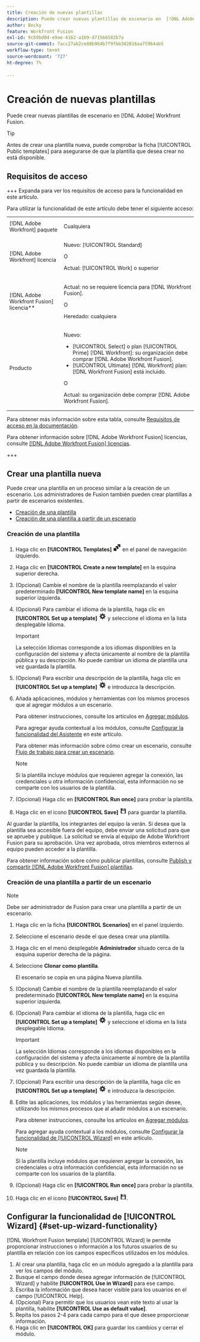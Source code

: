 ```yaml
---
title: Creación de nuevas plantillas
description: Puede crear nuevas plantillas de escenario en  [!DNL Adobe] Workfront Fusion.
author: Becky
feature: Workfront Fusion
exl-id: 9cb9bd04-e9ae-4162-a1b9-d71566582b7a
source-git-commit: 7acc27ab2ce80b964b7f9fbb302816aa75964ab5
workflow-type: tm+mt
source-wordcount: '727'
ht-degree: 7%

---
```


# Creación de nuevas plantillas

Puede crear nuevas plantillas de escenario en [!DNL Adobe] Workfront Fusion.

>[!TIP]
>
>Antes de crear una plantilla nueva, puede comprobar la ficha [!UICONTROL Public templates] para asegurarse de que la plantilla que desea crear no está disponible.

## Requisitos de acceso

+++ Expanda para ver los requisitos de acceso para la funcionalidad en este artículo.

Para utilizar la funcionalidad de este artículo debe tener el siguiente acceso:

<table style="table-layout:auto">
 <col> 
 <col> 
 <tbody> 
  <tr> 
   <td role="rowheader">[!DNL Adobe Workfront] paquete</td> 
   <td> <p>Cualquiera</p> </td> 
  </tr> 
  <tr data-mc-conditions=""> 
   <td role="rowheader">[!DNL Adobe Workfront] licencia</td> 
   <td> <p>Nuevo: [!UICONTROL Standard]</p><p>O</p><p>Actual: [!UICONTROL Work] o superior</p> </td> 
  </tr> 
  <tr> 
   <td role="rowheader">[!DNL Adobe Workfront Fusion] licencia**</td> 
   <td>
   <p>Actual: no se requiere licencia para [!DNL Workfront Fusion].</p>
   <p>O</p>
   <p>Heredado: cualquiera </p>
   </td> 
  </tr> 
  <tr> 
   <td role="rowheader">Producto</td> 
   <td>
   <p>Nuevo:</p> <ul><li>[!UICONTROL Select] o plan [!UICONTROL Prime] [!DNL Workfront]: su organización debe comprar [!DNL Adobe Workfront Fusion].</li><li>[!UICONTROL Ultimate] [!DNL Workfront] plan: [!DNL Workfront Fusion] está incluido.</li></ul>
   <p>O</p>
   <p>Actual: su organización debe comprar [!DNL Adobe Workfront Fusion].</p>
   </td> 
  </tr>
 </tbody> 
</table>

Para obtener más información sobre esta tabla, consulte [Requisitos de acceso en la documentación](/help/workfront-fusion/references/licenses-and-roles/access-level-requirements-in-documentation.md).

Para obtener información sobre [!DNL Adobe Workfront Fusion] licencias, consulte [[!DNL Adobe Workfront Fusion] licencias](/help/workfront-fusion/set-up-and-manage-workfront-fusion/licensing-operations-overview/license-automation-vs-integration.md).

+++

## Crear una plantilla nueva

Puede crear una plantilla en un proceso similar a la creación de un escenario. Los administradores de Fusion también pueden crear plantillas a partir de escenarios existentes.

* [Creación de una plantilla](#build-a-template)
* [Creación de una plantilla a partir de un escenario](#create-a-template-from-a-scenario)

### Creación de una plantilla

1. Haga clic en **[!UICONTROL Templates]** ![](assets/templates-icon.png) en el panel de navegación izquierdo.
1. Haga clic en **[!UICONTROL Create a new template]** en la esquina superior derecha.
1. (Opcional) Cambie el nombre de la plantilla reemplazando el valor predeterminado **[!UICONTROL New template name]** en la esquina superior izquierda.
1. (Opcional) Para cambiar el idioma de la plantilla, haga clic en **[!UICONTROL Set up a template]** ![](assets/scenario-settings-icon.png) y seleccione el idioma en la lista desplegable Idioma.

   >[!IMPORTANT]
   >
   >La selección Idiomas corresponde a los idiomas disponibles en la configuración del sistema y afecta únicamente al nombre de la plantilla pública y su descripción. No puede cambiar un idioma de plantilla una vez guardada la plantilla.

1. (Opcional) Para escribir una descripción de la plantilla, haga clic en **[!UICONTROL Set up a template]** ![](assets/scenario-settings-icon.png) e introduzca la descripción.
1. Añada aplicaciones, módulos y herramientas con los mismos procesos que al agregar módulos a un escenario.

   Para obtener instrucciones, consulte los artículos en [Agregar módulos](/help/workfront-fusion/create-scenarios/add-modules/add-modules-toc.md).

   Para agregar ayuda contextual a los módulos, consulte [Configurar la funcionalidad del Asistente](#set-up-wizard-functionality) en este artículo.

   Para obtener más información sobre cómo crear un escenario, consulte [Flujo de trabajo para crear un escenario](/help/workfront-fusion/create-scenarios/plan-a-scenario/create-a-scenario-workflow.md).

   >[!NOTE]
   >
   >Si la plantilla incluye módulos que requieren agregar la conexión, las credenciales u otra información confidencial, esta información no se comparte con los usuarios de la plantilla.

1. (Opcional) Haga clic en **[!UICONTROL Run once]** para probar la plantilla.
1. Haga clic en el icono **[!UICONTROL Save]** ![](assets/save-icon.png) para guardar la plantilla.

Al guardar la plantilla, los integrantes del equipo la verán. Si desea que la plantilla sea accesible fuera del equipo, debe enviar una solicitud para que se apruebe y publique. La solicitud se envía al equipo de Adobe Workfront Fusion para su aprobación. Una vez aprobada, otros miembros externos al equipo pueden acceder a la plantilla.

Para obtener información sobre cómo publicar plantillas, consulte [Publish y compartir [!DNL Adobe Workfront Fusion] plantillas](/help/workfront-fusion/create-and-manage-templates/publish-and-share-fusion-templates.md).

### Creación de una plantilla a partir de un escenario

>[!NOTE]
>
>Debe ser administrador de Fusion para crear una plantilla a partir de un escenario.

1. Haga clic en la ficha **[!UICONTROL Scenarios]** en el panel izquierdo.
1. Seleccione el escenario desde el que desea crear una plantilla.
1. Haga clic en el menú desplegable **Administrador** situado cerca de la esquina superior derecha de la página.
1. Seleccione **Clonar como plantilla**.

   El escenario se copia en una página Nueva plantilla.
1. (Opcional) Cambie el nombre de la plantilla reemplazando el valor predeterminado **[!UICONTROL New template name]** en la esquina superior izquierda.
1. (Opcional) Para cambiar el idioma de la plantilla, haga clic en **[!UICONTROL Set up a template]** ![](assets/scenario-settings-icon.png) y seleccione el idioma en la lista desplegable Idioma.

   >[!IMPORTANT]
   >
   >La selección Idiomas corresponde a los idiomas disponibles en la configuración del sistema y afecta únicamente al nombre de la plantilla pública y su descripción. No puede cambiar un idioma de plantilla una vez guardada la plantilla.

1. (Opcional) Para escribir una descripción de la plantilla, haga clic en **[!UICONTROL Set up a template]** ![](assets/scenario-settings-icon.png) e introduzca la descripción.
1. Edite las aplicaciones, los módulos y las herramientas según desee, utilizando los mismos procesos que al añadir módulos a un escenario.

   Para obtener instrucciones, consulte los artículos en [Agregar módulos](/help/workfront-fusion/create-scenarios/add-modules/add-modules-toc.md).

   Para agregar ayuda contextual a los módulos, consulte [Configurar la funcionalidad de [!UICONTROL Wizard]](#set-up-wizard-functionality) en este artículo.

   >[!NOTE]
   >
   >Si la plantilla incluye módulos que requieren agregar la conexión, las credenciales u otra información confidencial, esta información no se comparte con los usuarios de la plantilla.

1. (Opcional) Haga clic en **[!UICONTROL Run once]** para probar la plantilla.
1. Haga clic en el icono **[!UICONTROL Save]** ![](assets/save-icon.png).

## Configurar la funcionalidad de [!UICONTROL Wizard] {#set-up-wizard-functionality}

[!DNL Workfront Fusion template] [!UICONTROL Wizard] le permite proporcionar instrucciones o información a los futuros usuarios de su plantilla en relación con los campos específicos utilizados en los módulos.

1. Al crear una plantilla, haga clic en un módulo agregado a la plantilla para ver los campos del módulo.
1. Busque el campo donde desea agregar información de [!UICONTROL Wizard] y habilite **[!UICONTROL Use in Wizard]** para ese campo.
1. Escriba la información que desea hacer visible para los usuarios en el campo [!UICONTROL Help].
1. (Opcional) Para permitir que los usuarios vean este texto al usar la plantilla, habilite **[!UICONTROL Use as default value]**.
1. Repita los pasos 2-4 para cada campo para el que desee proporcionar información.
1. Haga clic en **[!UICONTROL OK]** para guardar los cambios y cerrar el módulo.
